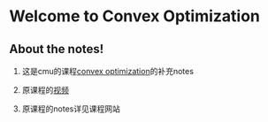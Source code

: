 # Welcome to Convex Optimization

## About the notes!

1. 这是cmu的课程[convex optimization](https://www.stat.cmu.edu/~ryantibs/convexopt/#top=)的补充notes

2. 原课程的[视频](https://www.youtube.com/playlist?list=PLRPU00LaonXQ27RBcq6jFJnyIbGw5azOI)

3. 原课程的notes详见课程网站

